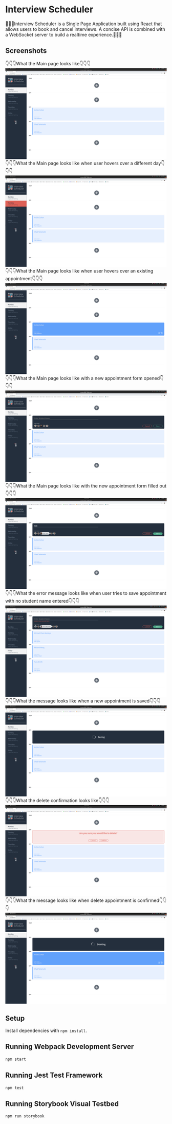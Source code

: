 # Interview Scheduler

:calendar::calendar::calendar:Interview Scheduler is a Single Page Application built using React that allows users to book and cancel interviews. A concise API is combined with a WebSocket server to build a realtime experience.:calendar::calendar::calendar:

## Screenshots
:point_down::point_down::point_down:What the Main page looks like:point_down::point_down::point_down:
!["screenshot of main page"](https://raw.githubusercontent.com/rbbenett/scheduler/1018ae935bd93bbd0268553455efd4713bd5e790/public/images/Main_Index_Page.png)
:point_down::point_down::point_down:What the Main page looks like when user hovers over a different day:point_down::point_down::point_down:
!["screenshot of main page with different day hovered over"](https://raw.githubusercontent.com/rbbenett/scheduler/1018ae935bd93bbd0268553455efd4713bd5e790/public/images/New_Day_Selected.png)
:point_down::point_down::point_down:What the Main page looks like when user hovers over an existing appointment:point_down::point_down::point_down:
!["screenshot of main page with existing appointment hovered over"](https://raw.githubusercontent.com/rbbenett/scheduler/1018ae935bd93bbd0268553455efd4713bd5e790/public/images/Appointment_Selected.png)
:point_down::point_down::point_down:What the Main page looks like with a new appointment form opened:point_down::point_down::point_down:
!["screenshot of main page with new appointment form opened"](https://raw.githubusercontent.com/rbbenett/scheduler/1018ae935bd93bbd0268553455efd4713bd5e790/public/images/New_Appointment_Form.png)
:point_down::point_down::point_down:What the Main page looks like with the new appointment form filled out:point_down::point_down::point_down:
!["screenshot of main page with new appointment form filled out"](https://raw.githubusercontent.com/rbbenett/scheduler/1018ae935bd93bbd0268553455efd4713bd5e790/public/images/New_Appointment_Form_Filled.png)
:point_down::point_down::point_down:What the error message looks like when user tries to save appointment with no student name entered:point_down::point_down::point_down:
!["screenshot of no input message"](https://raw.githubusercontent.com/rbbenett/scheduler/5a8c8be0236c50f64a8db852b96c7af066fe825a/public/images/No_Input_Error.png)
:point_down::point_down::point_down:What the message looks like when a new appointment is saved:point_down::point_down::point_down:
!["screenshot of saving message"](https://raw.githubusercontent.com/rbbenett/scheduler/1018ae935bd93bbd0268553455efd4713bd5e790/public/images/Saving_Message.png)
:point_down::point_down::point_down:What the delete confirmation looks like:point_down::point_down::point_down:
!["screenshot of delete confirmation message"](https://raw.githubusercontent.com/rbbenett/scheduler/1018ae935bd93bbd0268553455efd4713bd5e790/public/images/Delete_Confirmation.png)
:point_down::point_down::point_down:What the message looks like when delete appointment is confirmed:point_down::point_down::point_down:
!["screenshot of delete confirmation message"](https://raw.githubusercontent.com/rbbenett/scheduler/1018ae935bd93bbd0268553455efd4713bd5e790/public/images/Deleting_Message.png)

## Setup

Install dependencies with `npm install`.

## Running Webpack Development Server

```sh
npm start
```

## Running Jest Test Framework

```sh
npm test
```

## Running Storybook Visual Testbed

```sh
npm run storybook
```
